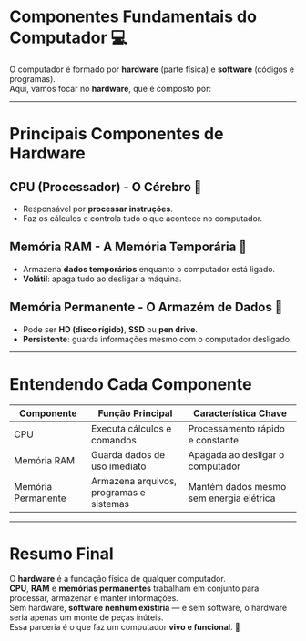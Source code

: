 # Componentes Fundamentais do Computador &#x1F4BB;

O computador é formado por **hardware** (parte física) e **software** (códigos e programas).  
Aqui, vamos focar no **hardware**, que é composto por:

---

# Principais Componentes de Hardware

## CPU (Processador) - O Cérebro &#x1F9E0;
- Responsável por **processar instruções**.
- Faz os cálculos e controla tudo o que acontece no computador.

## Memória RAM - A Memória Temporária &#x1F4D1;
- Armazena **dados temporários** enquanto o computador está ligado.
- **Volátil**: apaga tudo ao desligar a máquina.

## Memória Permanente - O Armazém de Dados &#x1F4BE;
- Pode ser **HD (disco rígido)**, **SSD** ou **pen drive**.
- **Persistente**: guarda informações mesmo com o computador desligado.

---

# Entendendo Cada Componente

| Componente     | Função Principal                                   | Característica Chave                       |
|----------------|----------------------------------------------------|--------------------------------------------|
| CPU            | Executa cálculos e comandos                        | Processamento rápido e constante           |
| Memória RAM    | Guarda dados de uso imediato                      | Apagada ao desligar o computador           |
| Memória Permanente | Armazena arquivos, programas e sistemas | Mantém dados mesmo sem energia elétrica    |

---

# Resumo Final

O **hardware** é a fundação física de qualquer computador.  
**CPU**, **RAM** e **memórias permanentes** trabalham em conjunto para processar, armazenar e manter informações.  
Sem hardware, **software nenhum existiria** — e sem software, o hardware seria apenas um monte de peças inúteis.  
Essa parceria é o que faz um computador **vivo e funcional**. &#x1F4AA;
